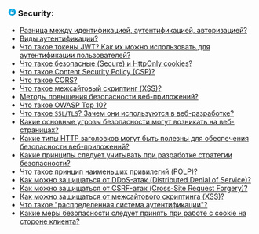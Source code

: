 <h3>
  <img src="../assets/Security.png" width="16" height="16" />
  <span>Security:</span>
</h3>

- [Разница между идентификацией, аутентификацией, авторизацией?](https://youtu.be/CFQaZk6iW08?t=735)
- [Виды аутентификации?](https://youtu.be/CFQaZk6iW08?t=770)
- [Что такое токены JWT? Как их можно использовать для аутентификации пользователей?](https://youtu.be/tr26varV7eE?t=771)
- [Что такое безопасные (Secure) и HttpOnly cookies?](https://youtu.be/96CgumhAQXc?t=158)
- [Что такое Content Security Policy (CSP)?](https://youtu.be/96CgumhAQXc?t=231)
- [Что такое CORS?](https://youtu.be/5pRRnAItPKg?t=360)
- [Что такое межсайтовый скриптинг (XSS)?](https://youtu.be/96CgumhAQXc?t=292)
- [Методы повышения безопасности веб-приложений?](https://youtu.be/Uiko7sw9etM?t=347)
- [Что такое OWASP Top 10?](https://youtu.be/Uiko7sw9etM?t=419)
- [Что такое `SSL`/`TLS`? Зачем они используются в веб-разработке?](https://youtu.be/CFQaZk6iW08?t=663)
- [Какие основные угрозы безопасности могут возникать на веб-страницах?](https://youtu.be/yD70CY2hcXo?t=39)
- [Какие типы HTTP заголовков могут быть полезны для обеспечения безопасности веб-приложений?](https://youtu.be/yD70CY2hcXo?t=165)
- [Какие принципы следует учитывать при разработке стратегии безопасности?](https://youtu.be/yD70CY2hcXo?t=247)
- [Что такое принцип наименьших привилегий (POLP)?](https://youtu.be/yD70CY2hcXo?t=350)
- [Как можно защищаться от DDoS-атак (Distributed Denial of Service)?](https://youtu.be/yD70CY2hcXo?t=408)
- [Как можно защищаться от CSRF-атак (Cross-Site Request Forgery)?](https://youtu.be/yD70CY2hcXo?t=510)
- [Как можно защищаться от межсайтового скриптинга (XSS)?](https://youtu.be/yD70CY2hcXo?t=597)
- [Что такое "распределенная система аутентификации"?](https://youtu.be/yD70CY2hcXo?t=713)
- [Какие меры безопасности следует принять при работе с cookie на стороне клиента?](https://youtu.be/yD70CY2hcXo?t=800)
